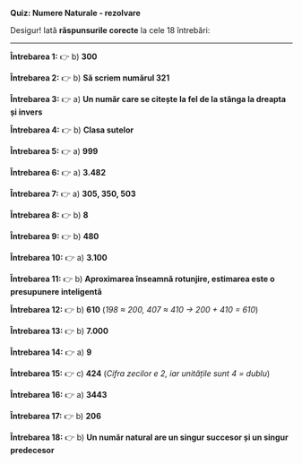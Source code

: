 **Quiz: Numere Naturale - rezolvare**

Desigur! Iată **răspunsurile corecte** la cele 18 întrebări:

---

**Întrebarea 1:**
👉 b) **300**

**Întrebarea 2:**
👉 b) **Să scriem numărul 321**

**Întrebarea 3:**
👉 a) **Un număr care se citește la fel de la stânga la dreapta și invers**

**Întrebarea 4:**
👉 b) **Clasa sutelor**

**Întrebarea 5:**
👉 a) **999**

**Întrebarea 6:**
👉 a) **3.482**

**Întrebarea 7:**
👉 a) **305, 350, 503**

**Întrebarea 8:**
👉 b) **8**

**Întrebarea 9:**
👉 b) **480**

**Întrebarea 10:**
👉 a) **3.100**

**Întrebarea 11:**
👉 b) **Aproximarea înseamnă rotunjire, estimarea este o presupunere inteligentă**

**Întrebarea 12:**
👉 b) **610**
(*198 ≈ 200, 407 ≈ 410 → 200 + 410 = 610*)

**Întrebarea 13:**
👉 b) **7.000**

**Întrebarea 14:**
👉 a) **9**

**Întrebarea 15:**
👉 c) **424**
(*Cifra zecilor e 2, iar unitățile sunt 4 = dublu*)

**Întrebarea 16:**
👉 a) **3443**

**Întrebarea 17:**
👉 b) **206**

**Întrebarea 18:**
👉 b) **Un număr natural are un singur succesor și un singur predecesor**
